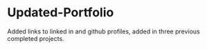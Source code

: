 # Updated-Portfolio

Added links to linked in and github profiles, added in three previous completed projects.
